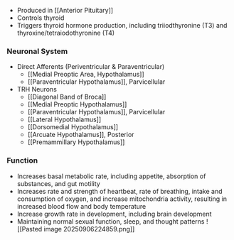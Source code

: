 - Produced in [[Anterior Pituitary]]
- Controls thyroid
- Triggers thyroid hormone production, including triiodthyronine (T3) and thyroxine/tetraiodothyronine (T4)
### Neuronal System
- Direct Afferents (Periventricular & Paraventricular)
	- [[Medial Preoptic Area, Hypothalamus]]
	- [[Paraventricular Hypothalamus]], Parvicellular
- TRH Neurons
	- [[Diagonal Band of Broca]]
	- [[Medial Preoptic Hypothalamus]]
	- [[Paraventricular Hypothalamus]], Parvicellular
	- [[Lateral Hypothalamus]]
	- [[Dorsomedial Hypothalamus]]
	- [[Arcuate Hypothalamus]], Posterior
	- [[Premammillary Hypothalamus]]
### Function
- Increases basal metabolic rate, including appetite, absorption of substances, and gut motility
- Increases rate and strength of heartbeat, rate of breathing, intake and consumption of oxygen, and increase mitochondria activity, resulting in increased blood flow and body temperature
- Increase growth rate in development, including brain development
- Maintaining normal sexual function, sleep, and thought patterns
![[Pasted image 20250906224859.png]]
